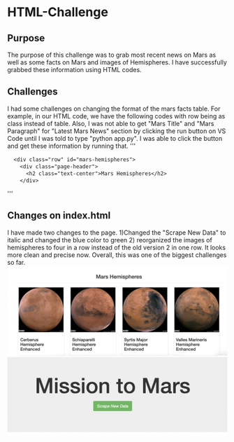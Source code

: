 # HTML-Challenge
## Purpose
The purpose of this challenge was to grab most recent news on Mars as well as some facts on Mars and images of Hemispheres. I have successfully grabbed these information using HTML codes.

## Challenges
I had some challenges on changing the format of the mars facts table. For example, in our HTML code, we have the following codes with row being as class instead of table. Also, I was not able to get "Mars Title" and "Mars Paragraph" for "Latest Mars News" section by clicking the run button on VS Code until I was told to type "python app.py". I was able to click the button and get these information by running that.
'''
<!-- Section for Mars Hemispheres -->
      <div class="row" id="mars-hemispheres">
        <div class="page-header">
          <h2 class="text-center">Mars Hemispheres</h2>
        </div>
'''
## Changes on index.html
I have made two changes to the page. 1)Changed the "Scrape New Data" to italic and changed the blue color to green 2) reorganized the images of hemispheres to four in a row instead of the old version 2 in one row. It looks more clean and precise now. Overall, this was one of the biggest challenges so far.
![image](https://github.com/dilnigar1007/HTML-Challenge/blob/main/images.png)
![button](https://github.com/dilnigar1007/HTML-Challenge/blob/main/button.png)
